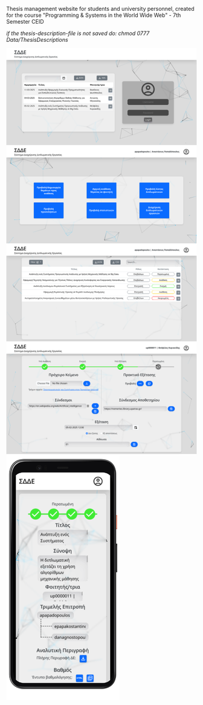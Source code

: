 Thesis management website for students and university personnel, created for the course "Programming & Systems in the World Wide Web" - 7th Semester CEID 

<em>if the thesis-description-file is not saved do:  chmod 0777 Data/ThesisDescriptions</em>

![plot](./screenshots/loginpage.png)
![plot](./screenshots/professorHome.png)
![plot](./screenshots/listProf.png)
![plot](./screenshots/student_eksetasi.png)
<img src="./screenshots/google-pixel4xl-clearlywhite-mockup/main-portrait.png" alt="plot" width="300">

